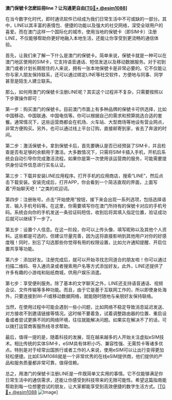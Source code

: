 **澳门保號卡怎麽註冊line？让沟通更自由[[TG💪+ @esim1088](https://t.me/s/esim1088)]**

在当今数字化时代，即时通讯软件已经成为我们日常生活中不可或缺的一部分。其中，LINE以其丰富的表情包、便捷的功能以及强大的社交网络，深受全球用户的喜爱。而在澳门这样一个国际化的城市，使用当地的保號卡（即SIM卡）注册LINE，不仅能够帮助你更好地融入本地生活，还能让你享受到更流畅的通信体验。

首先，让我们来了解一下什么是澳门的保號卡。简单来说，保號卡就是一种可以在澳门地区使用的SIM卡，它支持语音通话、短信发送以及移动数据服务。对于初到澳门或者计划长期居住的人来说，拥有一张本地保號卡是非常必要的。它不仅能让你与家人朋友保持联系，还可以通过绑定LINE等社交软件，方便地与同事、同学甚至是陌生人建立联系。

那么，如何用澳门的保號卡注册LINE呢？其实这个过程并不复杂，只需要按照以下步骤操作即可：

第一步：购买澳门的保號卡。目前澳门市面上有多种品牌的保號卡可供选择，比如中国移动、中国联通、中国电信等。你可以根据自己的需求和预算挑选合适的套餐。通常情况下，这些运营商都会在机场、火车站、大型商场等地设有营业网点，非常方便购买。另外，也可以通过线上平台订购，直接邮寄到家，省去了奔波的时间。

第二步：激活保號卡。拿到保號卡后，首先要确认是否已经预装了SIM卡，并且检查是否有足够的余额用于激活。大多数情况下，只需将SIM卡插入手机，开机后系统会自动引导你完成激活流程。如果你是第一次使用该运营商的服务，可能需要提供身份证件信息进行实名认证。

第三步：下载并安装LINE应用程序。打开手机的应用商店，搜索“LINE”，然后点击下载安装。安装完成后，打开APP，你会看到一个简洁直观的界面，上面写着“开始聊天吧！”之类的欢迎词。

第四步：注册账号。点击“开始使用”按钮，接下来会出现一系列选项，包括选择语言、输入手机号码等。在这里，你需要填写你在澳门所持有的保號卡对应的手机号码。系统会向你的手机发送一条验证码短信，收到后将其填入指定位置，验证成功后就可以继续下一步了。

第五步：设置个人信息。在这一阶段，你可以上传头像、填写昵称以及其他个人资料。这些都是可选的，但建议尽量完善，因为这将直接影响到其他用户对你的好感度哦！同时，别忘了勾选那些你觉得有用的权限设置，比如允许通知提醒、开启位置共享等功能。

第六步：添加好友。注册完成后，就可以开始寻找志同道合的朋友啦！你可以通过扫描二维码、导入通讯录或者搜索用户名等方式添加好友。此外，LINE还提供了许多有趣的小游戏和贴纸商城，供用户娱乐消遣。

第七步：享受便利服务。除了基本的文字聊天之外，LINE还支持语音通话、视频会议、文件传输等多种功能。而且，由于它是基于互联网工作的，所以即使身处海外，只要连接到Wi-Fi或移动数据网络，就能随时随地与亲朋好友保持联络。

当然，在使用过程中可能会遇到一些小问题，比如网络不稳定导致消息延迟发送、对方接收不到邀请链接等情况。这时候不要着急，试着调整路由器的位置、重启设备或者尝试更换不同的网络环境，往往就能解决问题。如果实在解决不了的话，可以拨打运营商客服热线寻求帮助。

最后，值得一提的是，随着科技的发展，现在越来越多的人开始关注虚拟eSIM技术。相比传统的实体SIM卡，eSIM具有体积小巧、兼容性强、无需剪卡等诸多优点。特别是对于经常出国旅行或者工作的人来说，使用eSIM可以让出行变得更加轻松便捷。比如ESIM1088就是一个非常优秀的在线eSIM提供商，他们提供的产品和服务质量都非常可靠，值得信赖。

总之，用澳门的保號卡注册LINE是一件既简单又实用的事情。它不仅能够满足你日常生活中的通信需求，还能让你感受到科技带来的无限可能性。希望这篇指南能帮助到每一位想要尝试的朋友，让大家都能享受到高效便捷的数字生活方式。[[TG💪+ @esim1088](https://t.me/s/esim1088) ![Image](https://i.postimg.cc/4NQfJmqS/Snipaste-2025-05-13-00-14-12.png)]